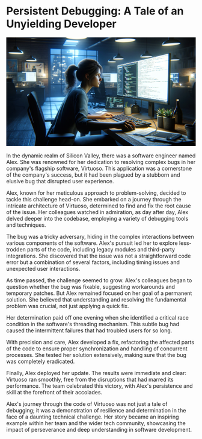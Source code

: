 # Persistent Debugging: A Tale of an Unyielding Developer

!["Image of a female software developer, Alex, working late at night in a modern office. She is focused on a large computer monitor, illuminated by the glow of the screen showing complex code and debugging tools. The dimly lit office subtly reveals elements of Silicon Valley, with technology posters and modern gadgets in the background, highlighting her dedication and concentration in solving a challenging problem."](./images/debugging.png)

In the dynamic realm of Silicon Valley, there was a software engineer named Alex. She was renowned for her dedication to resolving complex bugs in her company's flagship software, Virtuoso. This application was a cornerstone of the company's success, but it had been plagued by a stubborn and elusive bug that disrupted user experience.

Alex, known for her meticulous approach to problem-solving, decided to tackle this challenge head-on. She embarked on a journey through the intricate architecture of Virtuoso, determined to find and fix the root cause of the issue. Her colleagues watched in admiration, as day after day, Alex delved deeper into the codebase, employing a variety of debugging tools and techniques.

The bug was a tricky adversary, hiding in the complex interactions between various components of the software. Alex's pursuit led her to explore less-trodden parts of the code, including legacy modules and third-party integrations. She discovered that the issue was not a straightforward code error but a combination of several factors, including timing issues and unexpected user interactions.

As time passed, the challenge seemed to grow. Alex's colleagues began to question whether the bug was fixable, suggesting workarounds and temporary patches. But Alex remained focused on her goal of a permanent solution. She believed that understanding and resolving the fundamental problem was crucial, not just applying a quick fix.

Her determination paid off one evening when she identified a critical race condition in the software's threading mechanism. This subtle bug had caused the intermittent failures that had troubled users for so long.

With precision and care, Alex developed a fix, refactoring the affected parts of the code to ensure proper synchronization and handling of concurrent processes. She tested her solution extensively, making sure that the bug was completely eradicated.

Finally, Alex deployed her update. The results were immediate and clear: Virtuoso ran smoothly, free from the disruptions that had marred its performance. The team celebrated this victory, with Alex's persistence and skill at the forefront of their accolades.

Alex's journey through the code of Virtuoso was not just a tale of debugging; it was a demonstration of resilience and determination in the face of a daunting technical challenge. Her story became an inspiring example within her team and the wider tech community, showcasing the impact of perseverance and deep understanding in software development.

